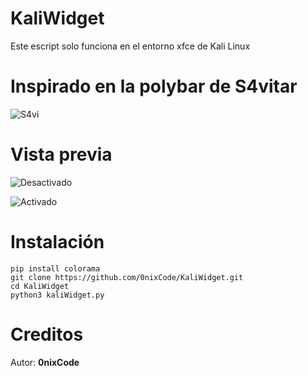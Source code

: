 # KaliWidget

Este escript solo funciona en el entorno xfce de Kali Linux

# Inspirado en la polybar de S4vitar

![S4vi](https://user-images.githubusercontent.com/31325020/183268500-5f751dbb-a569-4820-b882-55c04d43e5d8.png)


# Vista previa

![Desactivado](https://user-images.githubusercontent.com/31325020/183268501-a7d38fd3-b88b-4e1c-ad63-8d62656e0d6d.png)

![Activado](https://user-images.githubusercontent.com/31325020/183268507-2d543a96-dab6-4114-a885-a327b71620d2.png)

# Instalación
```
pip install colorama
git clone https://github.com/0nixCode/KaliWidget.git
cd KaliWidget
python3 kaliWidget.py
```
# Creditos 
Autor: __0nixCode__

